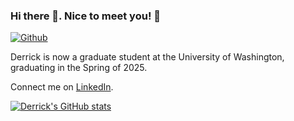 ### Hi there 👋. Nice to meet you! 🥸
 [![Github](https://img.shields.io/github/followers/dykderrick?label=Followers&style=social)](https://github.com/dykderrick)


Derrick is now a graduate student at the University of Washington, graduating in the Spring of 2025.

Connect me on [LinkedIn](https://www.linkedin.com/in/yingke-derrick-ding/).

<!-- - 📖 I am now pursuing dual degrees of Computer Science at THU and UW. The program is [GIX](https://gixnetwork.org). -->
<!-- - 😄 I always feel energetic to pack myself with more coding skills. -->
<!-- - 🎮 I do also play video games! Connect me on [Steam](https://steamcommunity.com/id/dykderrick/) and [Xbox Live](http://live.xbox.com/Profile?Gamertag=dykderrick)! -->

[![Derrick's GitHub stats](https://github-readme-stats.vercel.app/api?username=dykderrick)](https://github.com/dykderrick)
